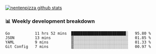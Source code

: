 [![nentenpizza github stats](https://github-readme-stats.vercel.app/api?username=nentenpizza&count_private=true)](https://github.com/anuraghazra/github-readme-stats)

### 📊 Weekly development breakdown
<!--START_SECTION:waka-->
```text
Go           11 hrs 52 mins  ████████████████████████░   95.80 % 
JSON         13 mins         ▒░░░░░░░░░░░░░░░░░░░░░░░░   01.85 % 
YAML         9 mins          ▒░░░░░░░░░░░░░░░░░░░░░░░░   01.33 % 
Git Config   7 mins          ▒░░░░░░░░░░░░░░░░░░░░░░░░   00.97 % 
```
<!--END_SECTION:waka-->

